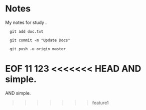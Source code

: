 # Notes
My notes for study .
```
  git add doc.txt

  git commit -m "Update Docs"

  git push -u origin master
```
EOF
11
123
<<<<<<< HEAD
AND simple.
=======
AND simple.
>>>>>>> feature1
